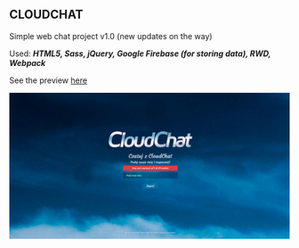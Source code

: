 ## CLOUDCHAT
Simple web chat project v1.0 (new updates on the way)

Used: ___HTML5, Sass, jQuery, Google Firebase (for storing data), RWD, Webpack___

See the preview [here](https://dabrovsky.github.io/CloudChat/)

![layout](src/img/CloudChat.png)
